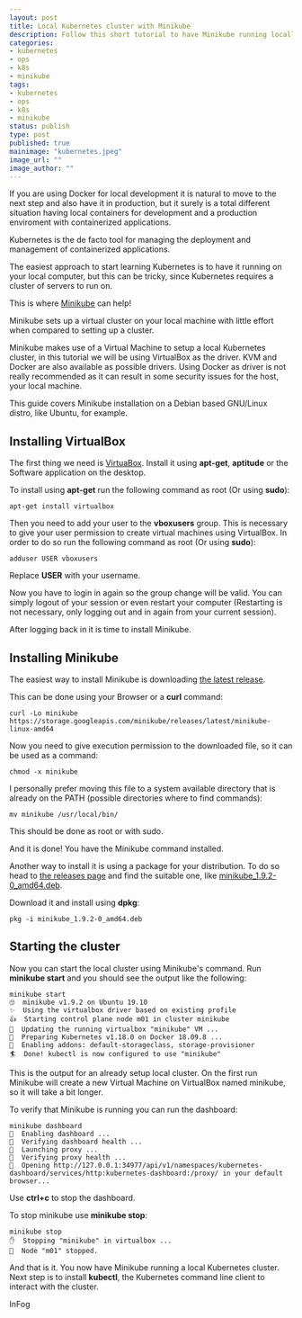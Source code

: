 ```yaml
---
layout: post
title: Local Kubernetes cluster with Minikube
description: Follow this short tutorial to have Minikube running locally to start learning Kubernetes.
categories:
- kubernetes
- ops
- k8s
- minikube
tags:
- kubernetes
- ops
- k8s
- minikube
status: publish
type: post
published: true
mainimage: "kubernetes.jpeg"
image_url: ""
image_author: ""
---
```


If you are using Docker for local development it is natural to move to the next
step and also have it in production, but it surely is a total different situation
having local containers for development and a production enviroment with containerized
applications.

Kubernetes is the de facto tool for managing the deployment and management of
containerized applications.

The easiest approach to start learning Kubernetes is to have it running on your
local computer, but this can be tricky, since Kubernetes requires a cluster of
servers to run on.

This is where [Minikube](https://github.com/kubernetes/minikube) can help!

Minikube sets up a virtual cluster on your local machine with little effort when
compared to setting up a cluster.

Minikube makes use of a Virtual Machine to setup a local Kubernetes cluster, in
this tutorial we will be using VirtualBox as the driver. KVM and Docker are also
available as possible drivers. Using Docker as driver is not really recommended
as it can result in some security issues for the host, your local machine.

This guide covers Minikube installation on a Debian based GNU/Linux distro, like
Ubuntu, for example.

## Installing VirtualBox

The first thing we need is [VirtuaBox](https://www.virtualbox.org/). Install it
using **apt-get**, **aptitude** or the Software application on the desktop.

To install using **apt-get** run the following command as root (Or using **sudo**):

```
apt-get install virtualbox
```

Then you need to add your user to the **vboxusers** group. This is necessary to
give your user permission to create virtual machines using VirtualBox. In order
to do so run the following command as root (Or using **sudo**):

```
adduser USER vboxusers
```

Replace **USER** with your username.

Now you have to login in again so the group change will be valid. You can simply
logout of your session or even restart your computer (Restarting is not necessary,
only logging out and in again from your current session).

After logging back in it is time to install Minikube.

## Installing Minikube

The easiest way to install Minikube is downloading
[the latest release](https://storage.googleapis.com/minikube/releases/latest/minikube-linux-amd64).

This can be done using your Browser or a **curl** command:

```
curl -Lo minikube https://storage.googleapis.com/minikube/releases/latest/minikube-linux-amd64
```

Now you need to give execution permission to the downloaded file, so it can be
used as a command:

```
chmod -x minikube
```

I personally prefer moving this file to a system available directory that is
already on the PATH (possible directories where to find commands):

```
mv minikube /usr/local/bin/
```

This should be done as root or with sudo.

And it is done! You have the Minikube command installed.

Another way to install it is using a package for your distribution. To do so
head to [the releases page](https://github.com/kubernetes/minikube/releases) and
find the suitable one, like [minikube_1.9.2-0_amd64.deb](https://github.com/kubernetes/minikube/releases/download/v1.9.2/minikube_1.9.2-0_amd64.deb).

Download it and install using **dpkg**:

```
pkg -i minikube_1.9.2-0_amd64.deb
```

## Starting the cluster

Now you can start the local cluster using Minikube's command. Run **minikube start**
and you should see the output like the following:

```
minikube start
🙄  minikube v1.9.2 on Ubuntu 19.10
✨  Using the virtualbox driver based on existing profile
👍  Starting control plane node m01 in cluster minikube
🏃  Updating the running virtualbox "minikube" VM ...
🐳  Preparing Kubernetes v1.18.0 on Docker 18.09.8 ...
🌟  Enabling addons: default-storageclass, storage-provisioner
🏄  Done! kubectl is now configured to use "minikube"
```

This is the output for an already setup local cluster. On the first run Minikube
will create a new Virtual Machine on VirtualBox named minikube, so it will take
a bit longer.

To verify that Minikube is running you can run the dashboard:

```
minikube dashboard
🔌  Enabling dashboard ...
🤔  Verifying dashboard health ...
🚀  Launching proxy ...
🤔  Verifying proxy health ...
🎉  Opening http://127.0.0.1:34977/api/v1/namespaces/kubernetes-dashboard/services/http:kubernetes-dashboard:/proxy/ in your default browser...
```

Use **ctrl+c** to stop the dashboard.

To stop minikube use **minikube stop**:

```
minikube stop
✋  Stopping "minikube" in virtualbox ...
🛑  Node "m01" stopped.
```

And that is it. You now have Minikube running a local Kubernetes cluster.
Next step is to install **kubectl**, the Kubernetes command line client to interact
with the cluster.

InFog
